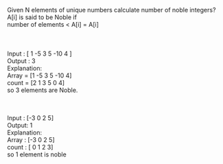 Given N elements of unique numbers calculate number of noble integers?<br>
A[i] is said to be Noble if<br>
number of elements < A[i] = A[i]<br>
<br>
<br>
<br>
Input : [ 1 -5 3 5 -10 4 ]<br>
Output : 3<br>
Explanation:<br>
Array = [1 -5 3 5 -10 4]<br> 
count = [2 1 3 5 0 4]<br>
so 3 elements are Noble.<br>

<br>
<br>
Input : [-3  0  2  5]<br>
Output: 1<br>
Explanation: <br>
Array : [-3  0  2  5]<br>
count : [ 0  1  2  3]<br>
so 1 element is noble<br>
<br>
<br>
